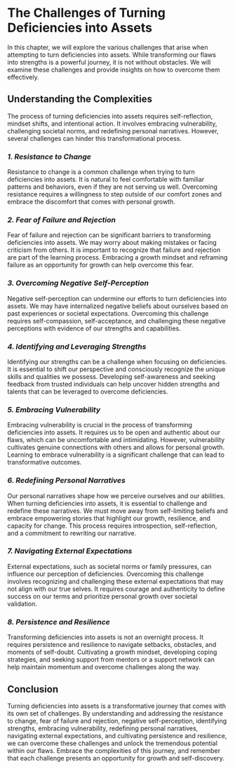 The Challenges of Turning Deficiencies into Assets
===========================================================

In this chapter, we will explore the various challenges that arise when attempting to turn deficiencies into assets. While transforming our flaws into strengths is a powerful journey, it is not without obstacles. We will examine these challenges and provide insights on how to overcome them effectively.

**Understanding the Complexities**
----------------------------------

The process of turning deficiencies into assets requires self-reflection, mindset shifts, and intentional action. It involves embracing vulnerability, challenging societal norms, and redefining personal narratives. However, several challenges can hinder this transformational process.

### *1. Resistance to Change*

Resistance to change is a common challenge when trying to turn deficiencies into assets. It is natural to feel comfortable with familiar patterns and behaviors, even if they are not serving us well. Overcoming resistance requires a willingness to step outside of our comfort zones and embrace the discomfort that comes with personal growth.

### *2. Fear of Failure and Rejection*

Fear of failure and rejection can be significant barriers to transforming deficiencies into assets. We may worry about making mistakes or facing criticism from others. It is important to recognize that failure and rejection are part of the learning process. Embracing a growth mindset and reframing failure as an opportunity for growth can help overcome this fear.

### *3. Overcoming Negative Self-Perception*

Negative self-perception can undermine our efforts to turn deficiencies into assets. We may have internalized negative beliefs about ourselves based on past experiences or societal expectations. Overcoming this challenge requires self-compassion, self-acceptance, and challenging these negative perceptions with evidence of our strengths and capabilities.

### *4. Identifying and Leveraging Strengths*

Identifying our strengths can be a challenge when focusing on deficiencies. It is essential to shift our perspective and consciously recognize the unique skills and qualities we possess. Developing self-awareness and seeking feedback from trusted individuals can help uncover hidden strengths and talents that can be leveraged to overcome deficiencies.

### *5. Embracing Vulnerability*

Embracing vulnerability is crucial in the process of transforming deficiencies into assets. It requires us to be open and authentic about our flaws, which can be uncomfortable and intimidating. However, vulnerability cultivates genuine connections with others and allows for personal growth. Learning to embrace vulnerability is a significant challenge that can lead to transformative outcomes.

### *6. Redefining Personal Narratives*

Our personal narratives shape how we perceive ourselves and our abilities. When turning deficiencies into assets, it is essential to challenge and redefine these narratives. We must move away from self-limiting beliefs and embrace empowering stories that highlight our growth, resilience, and capacity for change. This process requires introspection, self-reflection, and a commitment to rewriting our narrative.

### *7. Navigating External Expectations*

External expectations, such as societal norms or family pressures, can influence our perception of deficiencies. Overcoming this challenge involves recognizing and challenging these external expectations that may not align with our true selves. It requires courage and authenticity to define success on our terms and prioritize personal growth over societal validation.

### *8. Persistence and Resilience*

Transforming deficiencies into assets is not an overnight process. It requires persistence and resilience to navigate setbacks, obstacles, and moments of self-doubt. Cultivating a growth mindset, developing coping strategies, and seeking support from mentors or a support network can help maintain momentum and overcome challenges along the way.

**Conclusion**
--------------

Turning deficiencies into assets is a transformative journey that comes with its own set of challenges. By understanding and addressing the resistance to change, fear of failure and rejection, negative self-perception, identifying strengths, embracing vulnerability, redefining personal narratives, navigating external expectations, and cultivating persistence and resilience, we can overcome these challenges and unlock the tremendous potential within our flaws. Embrace the complexities of this journey, and remember that each challenge presents an opportunity for growth and self-discovery.
